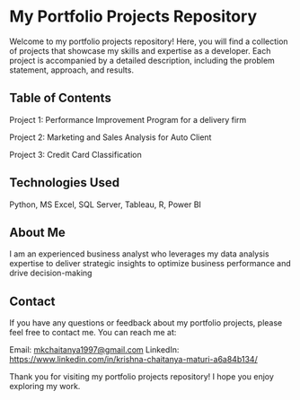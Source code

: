 # **My Portfolio Projects Repository**

Welcome to my portfolio projects repository! Here, you will find a collection of projects that showcase my skills and expertise as a developer.
Each project is accompanied by a detailed description, including the problem statement, approach, and results.

## Table of Contents
Project 1: Performance Improvement Program for a delivery firm

Project 2: Marketing and Sales Analysis for Auto Client

Project 3: Credit Card Classification

## Technologies Used
Python, MS Excel, SQL Server, Tableau, R, Power BI

## About Me
I am an experienced business analyst who leverages my data analysis expertise to deliver strategic insights to optimize business performance and drive decision-making

## Contact
If you have any questions or feedback about my portfolio projects, please feel free to contact me. You can reach me at:

Email: mkchaitanya1997@gmail.com
LinkedIn: https://www.linkedin.com/in/krishna-chaitanya-maturi-a6a84b134/


Thank you for visiting my portfolio projects repository! I hope you enjoy exploring my work.
